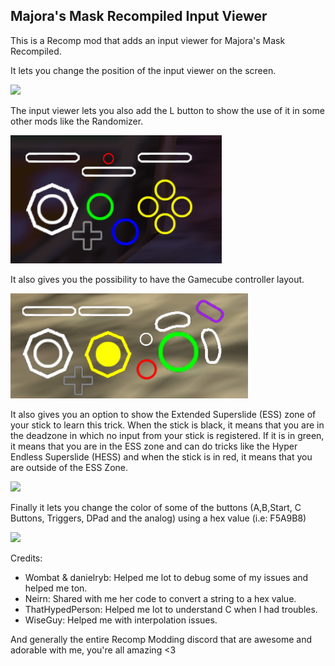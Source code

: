 ## Majora's Mask Recompiled Input Viewer
This is a Recomp mod that adds an input viewer for Majora's Mask Recompiled.

It lets you change the position of the input viewer on the screen.

![](https://github.com/Eppeu/Recomp-Input-Viewer-Mod/blob/main/Readme/PositionChanger.gif?raw=true)

The input viewer lets you also add the L button to show the use of it in some other mods like the Randomizer.

![](https://github.com/Eppeu/Recomp-Input-Viewer-Mod/blob/main/Readme/LButton.png?raw=true)

It also gives you the possibility to have the Gamecube controller layout.

![](https://github.com/Eppeu/Recomp-Input-Viewer-Mod/blob/main/Readme/GCN.png?raw=true)

It also gives you an option to show the Extended Superslide (ESS) zone of your stick to learn this trick. When the stick is black, it means that you are in the deadzone in which no input from your stick is registered. If it is in green, it means that you are in the ESS zone and can do tricks like the Hyper Endless Superslide (HESS) and when the stick is in red, it means that you are outside of the ESS Zone.

![](https://github.com/Eppeu/Recomp-Input-Viewer-Mod/blob/main/Readme/HESS.gif?raw=true)

Finally it lets you change the color of some of the buttons (A,B,Start, C Buttons, Triggers, DPad and the analog) using a hex value (i.e: F5A9B8)

![](https://github.com/Eppeu/Recomp-Input-Viewer-Mod/blob/main/Readme/ColorChanger.gif?raw=true)

Credits:
- Wombat & danielryb: Helped me lot to debug some of my issues and helped me ton. 
- Neirn: Shared with me her code to convert a string to a hex value. 
- ThatHypedPerson: Helped me lot to understand C when I had troubles.
- WiseGuy: Helped me with interpolation issues.
  
And generally the entire Recomp Modding discord that are awesome and adorable with me, you're all amazing <3